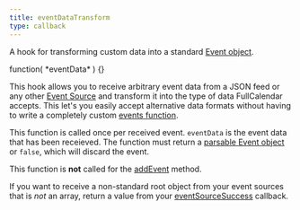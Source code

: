 ```yaml
---
title: eventDataTransform
type: callback
---
```


A hook for transforming custom data into a standard [Event object](event-parsing).

<div class='spec' markdown='1'>
function( *eventData* ) {}
</div>

This hook allows you to receive arbitrary event data from a JSON feed or any other [Event Source](event-source-object) and transform it into the type of data FullCalendar accepts. This let's you easily accept alternative data formats without having to write a completely custom [events function](events-function).

This function is called once per received event. `eventData` is the event data that has been receieved. The function must return a [parsable Event object](event-parsing) or `false`, which will discard the event.

This function is **not** called for the [addEvent](Calendar-addEvent) method.

If you want to receive a non-standard root object from your event sources that is *not* an array, return a value from your [eventSourceSuccess](eventSourceSuccess) callback.
